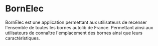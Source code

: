 # BornElec
BornElec est une application permettant aux utilisateurs de recenser l'ensemble de toutes les bornes autolib de France.
Permettant ainsi aux utilisateurs de connaître l'emplacement des bornes ainsi que leurs caractéristiques.
